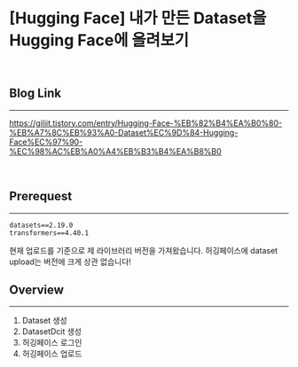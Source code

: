 # [Hugging Face] 내가 만든 Dataset을 Hugging Face에 올려보기

<br/>

## Blog Link
---
https://giliit.tistory.com/entry/Hugging-Face-%EB%82%B4%EA%B0%80-%EB%A7%8C%EB%93%A0-Dataset%EC%9D%84-Hugging-Face%EC%97%90-%EC%98%AC%EB%A0%A4%EB%B3%B4%EA%B8%B0

<br/>
 
## Prerequest
---

```
datasets==2.19.0
transformers==4.40.1
```
현재 업로드를 기준으로 제 라이브러리 버전을 가져왔습니다. 허깅페이스에 dataset upload는 버전에 크게 상관 없습니다!

##  Overview
---

1. Dataset 생성
2. DatasetDcit 생성
3. 허깅페이스 로그인
4. 허깅페이스 업로드